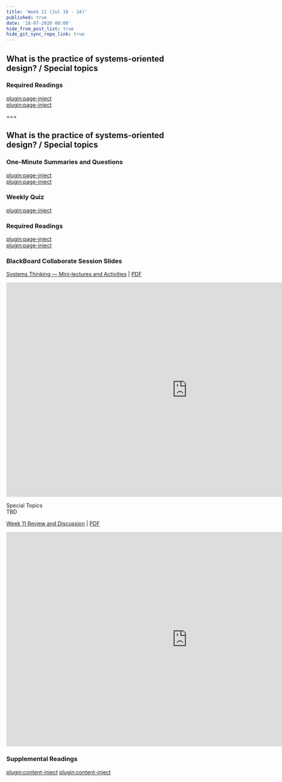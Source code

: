 ```yaml
---
title: 'Week 11 (Jul 18 - 24)'
published: true
date: '18-07-2020 00:00'
hide_from_post_list: true
hide_git_sync_repo_link: true
---
```


## What is the practice of systems-oriented design? / Special topics

### Required Readings  
[plugin:page-inject](../../weekly-readings/week-11-1?template=partials/embedlycardlinkonly)  
[plugin:page-inject](../../weekly-readings/week-11-2?template=partials/embedlycardlinkonly)  

===

## **What is the practice of systems-oriented design? / Special topics**

### One-Minute Summaries and Questions  
[plugin:page-inject](../../canvaslms-assignments/one-minute-summaries/week-11-1)  
[plugin:page-inject](../../canvaslms-assignments/one-minute-summaries/week-11-2)  

### Weekly Quiz
[plugin:page-inject](../../canvaslms-assignments/weekly-review-quizzes/week-11)  

### Required Readings  
[plugin:page-inject](../../weekly-readings/week-11-1?template=partials/embedlycardlinkonly)  
[plugin:page-inject](../../weekly-readings/week-11-2?template=partials/embedlycardlinkonly)  

### BlackBoard Collaborate Session Slides
[Systems Thinking — Mini-lectures and Activities](https://docs.google.com/presentation/d/e/2PACX-1vTD1T1sBFXCKgUf2qGXhfQCso5ERbskoX8hr76bWZsZ6RM6pkdaMb6IvFHwI-0h-4lz94meHc6avxMX/pub?start=false&loop=false&delayms=3000)  | [PDF](https://canvas.sfu.ca/courses/53207/files/folder/Downloads/Slides%20PDFs/Mini-Lectures%20and%20Activities/Week-11)
<div class="grav-youtube"><iframe src="https://docs.google.com/presentation/d/e/2PACX-1vRinZFFOv_6yCmwW3O_hZwN3MYACO1ht3vV2vGBNbo7gG-noWeLuFCuoI2MyvlJDEKiXgpStgo3fR34/embed?start=false&loop=false&delayms=3000" frameborder="0" width="960" height="569" allowfullscreen="true" mozallowfullscreen="true" webkitallowfullscreen="true"></iframe></div>

Special Topics  
TBD

[Week 11 Review and Discussion](https://docs.google.com/presentation/d/e/2PACX-1vTbPvVfqn7_quv4FiJ1JqQP7d0_g0B-Xt9H5fiKpn7EtTTucgfvxnoTjj_sulPv5oRkYu0oG1VNkvqd/pub?start=false&loop=false&delayms=3000)  | [PDF](https://canvas.sfu.ca/courses/53207/files/folder/Downloads/Slides%20PDFs/Review%20and%20Discussion/Week-11)
<div class="grav-youtube"><iframe src="https://docs.google.com/presentation/d/e/2PACX-1vRFB6MJQNCYV5gK6IJSF6tkHQfn4r2ATAqmC5Ll4nIVBjEi9tExVAATF-TzeXDqLeDnSEhzWj6yB_Im/embed?start=false&loop=false&delayms=3000" frameborder="0" width="960" height="569" allowfullscreen="true" mozallowfullscreen="true" webkitallowfullscreen="true"></iframe></div>

### Supplemental Readings  
[plugin:content-inject](../../ux-techniques-guide/what-is-the-practice-of-systems-oriented-design/social-design)
[plugin:content-inject](../../ux-techniques-guide/what-is-the-practice-of-systems-oriented-design/system-design)  
